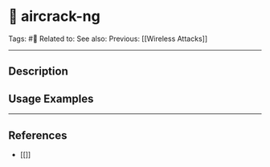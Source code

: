# 💢 aircrack-ng
Tags: #💢
Related to: 
See also: 
Previous: [[Wireless Attacks]]

---
## Description


## Usage Examples


---
## References
- [[]]